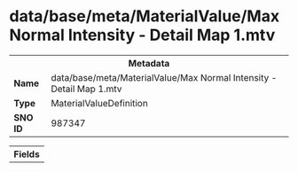 <h1>data/base/meta/MaterialValue/Max Normal Intensity - Detail Map 1.mtv</h1><table><tr><th colspan="100%">Metadata</th></tr><tr><td><b>Name</b></td><td>data/base/meta/MaterialValue/Max Normal Intensity - Detail Map 1.mtv</td></tr><tr><td><b>Type</b></td><td>MaterialValueDefinition</td></tr><tr><td><b>SNO ID</b></td><td>987347</td></tr></table>

<table><tr><th colspan="100%">Fields</th></tr></table>

